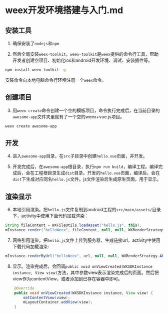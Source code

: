 
# weex开发环境搭建与入门.md


## 安装工具

1. 确保安装了`nodejs`和`npm`  

2. 然后全局安装`weex-toolkit`。`weex-toolkit`是`weex`提供的命令行工具，帮助开发者创建空项目、初始化ios和android开发环境、调试、安装插件等。  
```bash
npm install weex-toolkit -g
```
安装命令向本地电脑命令行环境注册一个`weex`命令。  


## 创建项目

3. 用`weex create`命令创建一个空的模板项目，命令执行完成后，在当前目录的`awesome-app`文件夹里就有了一个空的weex+vue.js项目。  
```bash
weex create awesome-app
```


## 开发

4. 进入`awesome-app`目录，在`src`子目录中创建`hello.vue`页面，并开发。  

5. 开发完成后，在`awesome-app`根目录，执行`npm run build`，编译工程。编译完成后，会在工程根目录生成`dist`目录。开发的`hello.vue`页面，编译后，会在`dist`下生成对应同名`hello.js`文件。js文件渲染后生成原生页面，用于显示。  


## 渲染显示

6. 本地引用渲染。把`hello.js`文件复制到android工程的`src/main/assets/`目录下，activity中使用下面代码加载渲染：  
```java
String fileContent = WXFileUtils.loadAsset("hello.js", this);
mInstance.render("helloWeex", fileContent, null, null, WXRenderStrategy.APPEND_ASYNC);
```

7. 网络引用渲染。把`hello.js`文件上传到服务器，生成链接url，activity中使用下载代码加载渲染:  
```java
mInstance.renderByUrl("helloWeex", url, null, null, WXRenderStrategy.APPEND_ASYNC);
```

8. 显示。渲染完成后，会回调`public void onViewCreated(WXSDKInstance instance, View view)`方法，其中参数view表示渲染完成后的页面。然后把view作为contentView，或者添加到已存在容器中即可。  
```java
    @Override
    public void onViewCreated(WXSDKInstance instance, View view) {
        setContentView(view);
        mLayoutContainer.addView(view);
    }
```


